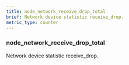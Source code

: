 ```yaml
---
title: node_network_receive_drop_total
brief: Network device statistic receive_drop.
metric_type: counter
---
```

### node_network_receive_drop_total

Network device statistic receive_drop.